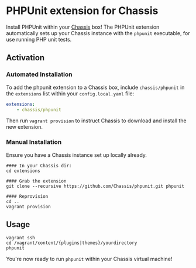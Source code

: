 # PHPUnit extension for Chassis

Install PHPUnit within your [Chassis](http://chassis.io/) box! The PHPUnit extension automatically sets up your Chassis instance with the `phpunit` executable, for use running PHP unit tests.

## Activation

### Automated Installation

To add the phpunit extension to a Chassis box, include `chassis/phpunit` in the `extensions` list within your `config.local.yaml` file:

```yml
extensions:
    - chassis/phpunit
```

Then run `vagrant provision` to instruct Chassis to download and install the new extension.

### Manual Installation

Ensure you have a Chassis instance set up locally already.

```
#### In your Chassis dir:
cd extensions

#### Grab the extension
git clone --recursive https://github.com/Chassis/phpunit.git phpunit

#### Reprovision
cd ..
vagrant provision
```

## Usage
```
vagrant ssh
cd /vagrant/content/{plugins|themes}/yourdirectory
phpunit
```

You're now ready to run `phpunit` within your Chassis virtual machine!
